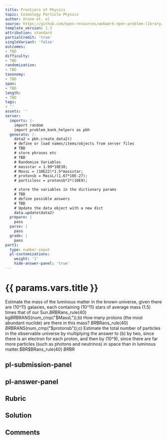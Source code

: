 ```yaml
---
title: Frontiers of Physics
topic: Cosmology Particle Physics
author: Urone et. al
source: https://github.com/open-resources/webwork-open-problem-library/tree/master/Contrib/BrockPhysics/College_Physics_Urone/34.Frontiers_of_Physics/34-01.Cosmology_Particle_Physics/NU_U17-34-01-003.pg
template_version: 1.3
attribution: standard
partialCredit: 'true'
singleVariant: 'false'
outcomes:
- TBD
difficulty:
- TBD
randomization:
- TBD
taxonomy:
- TBD
span:
- TBD
length:
- TBD
tags:
- ''
assets: ''
server:
  imports: |-
    import random
    import problem_bank_helpers as pbh
  generate: |-
    data2 = pbh.create_data2()
    # define or load names/items/objects from server files
    # TBD
    # store phrases etc
    # TBD
    # Randomize Variables
    # massstar = 1.99*10E30;
    # MassL = (10E22)*1.5*massstar;
    # protonsb = MassL/(1.67*10E-27);
    # particlesc = protonsb*2*(10E9);

    # store the variables in the dictionary params
    # TBD
    # define possible answers
    # TBD
    # Update the data object with a new dict
    data.update(data2)
  prepare: |
    pass
  parse: |
    pass
  grade: |
    pass
part1:
  type: number-input
  pl-customizations:
    weight: '1'
    hide-answer-panel: 'true'
---
```


# {{ params.vars.title }} 


Estimate the mass of the luminous matter in the known universe, given there are (10^11) galaxies, each containing (10^11) stars of average mass (1.5) times that of our Sun.$BR$BRans_rule(40) kg$BR$BRANS(num_cmp("$MassL"));b) How many protons (the most abundant nuclide) are there in this mass? $BR$BRans_rule(40) $BR$BRANS(num_cmp("$protonsb"));c) Estimate the total number of particles in the observable universe by multiplying the answer to (b) by two, since there is an electron for each proton, and then by (10^9), since there are far more particles (such as photons and neutrinos) in space than in luminous matter.$BR$BRans_rule(40) $BR$BR


## pl-submission-panel 


## pl-answer-panel 


## Rubric 


## Solution 


## Comments 


